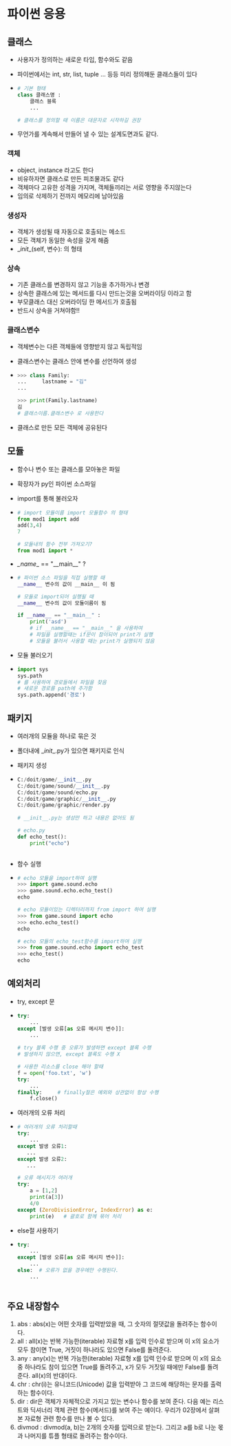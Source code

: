 # 파이썬 응용



## 클래스

- 사용자가 정의하는 새로운 타입, 함수와도 같음

- 파이썬에서는 int, str, list, tuple ... 등등 미리 정의해둔 클래스들이 있다

- ```python
  # 기본 형태
  class 클래스명 :
      클래스 블록
      ...
  
  # 클래스를 정의할 때 이름은 대문자로 시작하길 권장
  ```

- 무언가를 계속해서 만들어 낼 수 있는 설계도면과도 같다.



### 객체

- object, instance 라고도 한다
- 비유하자면 클래스로 만든 피조물과도 같다
- 객체마다 고유한 성격을 가지며, 객체들끼리는 서로 영향을 주지않는다
- 임의로 삭제하기 전까지 메모리에 남아있음



### 생성자

- 객체가 생성될 때 자동으로 호출되는 메소드
- 모든 객체가 동일한 속성을 갖게 해줌
- \__init__(self, 변수): 의 형태



### 상속

- 기존 클래스를 변경하지 않고 기능을 추가하거나 변경
- 상속한 클래스에 있는 메서드를 다시 만드는것을 오버라이딩 이라고 함
- 부모클래스 대신 오버라이딩 한 메서드가 호출됨
- 반드시 상속을 거쳐야함!!



### 클래스변수

- 객체변수는 다른 객체들에 영향받지 않고 독립적임

- 클래스변수는 클래스 안에 변수를 선언하여 생성

- ```python
  >>> class Family:
  ...     lastname = "김"
  ...
  
  >>> print(Family.lastname)
  김
  # 클래스이름.클래스변수 로 사용한다
  ```

- 클래스로 만든 모든 객체에 공유된다







## 모듈

- 함수나 변수 또는 클래스를 모아놓은 파일

- 확장자가 py인 파이썬 소스파일

- import를 통해 불러오자

- ```python
  # import 모듈이름 import 모듈함수 의 형태
  from mod1 import add
  add(3,4)
  7
  
  # 모듈내의 함수 전부 가져오기?
  from mod1 import *
  ```

- _\_name__ == "_\_main__" ?

- ```python
  # 파이썬 소스 파일을 직접 실행할 때
  __name__ 변수의 값이 __main__ 이 됨
  
  # 모듈로 import되어 실행될 때
  __name__ 변수의 값이 모듈이름이 됨
  
  if __name__ == "__main__" :
      print('asd')
      # if __name__ == "__main__" 을 사용하여
      # 파일을 실행할때는 if문이 참이되어 print가 실행
      # 모듈을 불러서 사용할 때는 print가 실행되지 않음
  ```



- 모듈 불러오기

- ```python
  import sys
  sys.path
  # 를 사용하여 경로들에서 파일을 찾음
  # 새로운 경로를 path에 추가함
  sys.path.append('경로')
  ```





## 패키지

- 여러개의 모듈을 하나로 묶은 것

- 폴더내에 \__init__.py가 있으면 패키지로 인식

- 패키지 생성

- ```python
  C:/doit/game/__init__.py
  C:/doit/game/sound/__init__.py
  C:/doit/game/sound/echo.py
  C:/doit/game/graphic/__init__.py
  C:/doit/game/graphic/render.py
      
  # __init__.py는 생성만 하고 내용은 없어도 됨
  
  # echo.py
  def echo_test():
      print("echo")
      
  
  ```

- 함수 실행

- ```python
  # echo 모듈을 import하여 실행
  >>> import game.sound.echo
  >>> game.sound.echo.echo_test()
  echo
  
  # echo 모듈이있는 디렉터리까지 from import 하여 실행
  >>> from game.sound import echo
  >>> echo.echo_test()
  echo
  
  # echo 모듈의 echo_test함수를 import하여 실행
  >>> from game.sound.echo import echo_test
  >>> echo_test()
  echo
  ```





## 예외처리

- try, except 문

- ```python
  try:
      ...
  except [발생 오류[as 오류 메시지 변수]]:
      ...
      
  # try 블록 수행 중 오류가 발생하면 except 블록 수행
  # 발생하지 않으면, except 블록도 수행 X
  
  # 사용한 리소스를 close 해야 할때
  f = open('foo.txt', 'w')
  try:
      ...
  finally:     # finally절은 예외와 상관없이 항상 수행
      f.close()  
  ```

- 여러개의 오류 처리

- ```python
  # 여러개의 오류 처리할때
  try:
      ...
  except 발생 오류1:
     ... 
  except 발생 오류2:
     ...
  
  # 오류 메시지가 여러개
  try:
      a = [1,2]
      print(a[3])
      4/0
  except (ZeroDivisionError, IndexError) as e:
      print(e)   # 괄호로 함께 묶어 처리
  ```

- else절 사용하기

- ```python
  try:
      ...
  except [발생 오류[as 오류 메시지 변수]]:
      ...
  else:  # 오류가 없을 경우에만 수행된다.
      ...
      
  ```



## 주요 내장함수

1. abs : abs(x)는 어떤 숫자를 입력받았을 때, 그 숫자의 절댓값을 돌려주는 함수이다.
2. all : all(x)는 반복 가능한(iterable) 자료형 x를 입력 인수로 받으며 이 x의 요소가 모두 참이면 True, 거짓이 하나라도 있으면 False를 돌려준다.
3. any : any(x)는 반복 가능한(iterable) 자료형 x를 입력 인수로 받으며 이 x의 요소 중 하나라도 참이 있으면 True를 돌려주고, x가 모두 거짓일 때에만 False를 돌려준다. all(x)의 반대이다.
4. chr : chr(i)는 유니코드(Unicode) 값을 입력받아 그 코드에 해당하는 문자를 출력하는 함수이다.
5. dir : dir은 객체가 자체적으로 가지고 있는 변수나 함수를 보여 준다. 다음 예는 리스트와 딕셔너리 객체 관련 함수(메서드)를 보여 주는 예이다. 우리가 02장에서 살펴본 자료형 관련 함수를 만나 볼 수 있다.
6. divmod : divmod(a, b)는 2개의 숫자를 입력으로 받는다. 그리고 a를 b로 나눈 몫과 나머지를 튜플 형태로 돌려주는 함수이다.

















